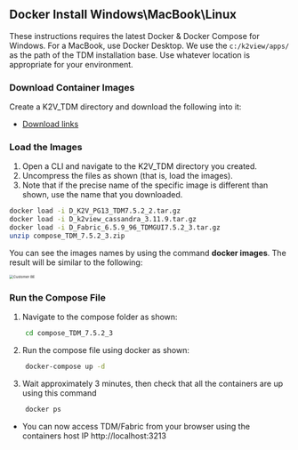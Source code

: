 ## Docker Install Windows\\MacBook\\Linux

These instructions requires the latest Docker & Docker Compose for Windows. For a MacBook, use Docker Desktop. 
We use the `c:/k2view/apps/`  as the path of the  TDM installation base. Use whatever location is appropriate for your environment. 

### Download Container Images 

Create a K2V_TDM directory and download the following into it: 

<ul>
    <li><a href="https://k2view.sharepoint.com/:w:/r/sites/KS/Releases/K2V%20Product%20Documents/TDM/v7.x/V7.2.0/TDM_7.2.0_download_links.docx?d=w50c6f19dd184445ba427b00cf1afc7a6&csf=1&web=1&e=bYn6Si">Download links</a></li>
</ul>

### Load the Images 

1. Open a CLI and navigate to the K2V_TDM directory you created. 
2. Uncompress the files as shown (that is, load the images). 
3. Note that if the precise name of the specific image is different than shown, use the name that you downloaded. 

~~~bash
docker load -i D_K2V_PG13_TDM7.5.2_2.tar.gz
docker load -i D_k2view_cassandra_3.11.9.tar.gz
docker load -i D_Fabric_6.5.9_96_TDMGUI7.5.2_3.tar.gz
unzip compose_TDM_7.5.2_3.zip
~~~

You can see the images names by using the command **docker images**. The result will be similar to the following: 

   <img src="images/docker_images_example.png" alt="Customer BE" style="zoom:45%;" />


### Run the Compose File 

1. Navigate to the compose folder as shown: 
~~~bash
    cd compose_TDM_7.5.2_3
~~~
2. Run the compose file using docker as shown: 
~~~bash
    docker-compose up -d
~~~
3. Wait approximately 3 minutes, then check that all the containers are up using this command
~~~bash
    docker ps
~~~
- You can now access TDM/Fabric from your browser using the containers host IP 
http://localhost:3213

